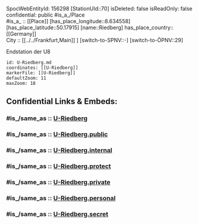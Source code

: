 ﻿---
location:
- 50.17915
- 8.634558
mapmarker: subway
mapzoom:
- 8
- 18
tags:
- geo/station/subway
type: Station
---

SpocWebEntityId: 156298
[StationUId::70] 
isDeleted: false
isReadOnly: false
confidential: public
#is_a_/Place  
#is_a_ :: [[Place]] 
[has_place_longitude::8.634558] 
[has_place_latitude::50.17915] 
[name::Riedberg] 
has_place_country:: [[Germany]]  
City :: [[../../Frankfurt,Main]] ] 
[switch-to-SPNV::-] 
[switch-to-ÖPNV::29] 

Endstation der U8

```leaflet
id: U-Riedberg.md
coordinates: [[U-Riedberg]] 
markerFile: [[U-Riedberg]] 
defaultZoom: 11 
maxZoom: 18
```


## Confidential Links & Embeds: 

### #is_/same_as :: [U-Riedberg](U-Riedberg.md) 

### #is_/same_as :: [U-Riedberg.public](/_public/Earth/Continent/Europe/Europe~Central/Germany/Germany~West/Hessen/counties~Hessen/Frankfurt~Main/Stations-FFM~U/U-Riedberg.public.md) 

### #is_/same_as :: [U-Riedberg.internal](/_internal/Earth/Continent/Europe/Europe~Central/Germany/Germany~West/Hessen/counties~Hessen/Frankfurt~Main/Stations-FFM~U/U-Riedberg.internal.md) 

### #is_/same_as :: [U-Riedberg.protect](/_protect/Earth/Continent/Europe/Europe~Central/Germany/Germany~West/Hessen/counties~Hessen/Frankfurt~Main/Stations-FFM~U/U-Riedberg.protect.md) 

### #is_/same_as :: [U-Riedberg.private](/_private/Earth/Continent/Europe/Europe~Central/Germany/Germany~West/Hessen/counties~Hessen/Frankfurt~Main/Stations-FFM~U/U-Riedberg.private.md) 

### #is_/same_as :: [U-Riedberg.personal](/_personal/Earth/Continent/Europe/Europe~Central/Germany/Germany~West/Hessen/counties~Hessen/Frankfurt~Main/Stations-FFM~U/U-Riedberg.personal.md) 

### #is_/same_as :: [U-Riedberg.secret](/_secret/Earth/Continent/Europe/Europe~Central/Germany/Germany~West/Hessen/counties~Hessen/Frankfurt~Main/Stations-FFM~U/U-Riedberg.secret.md)

